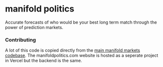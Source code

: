 # manifold politics

Accurate forecasts of who would be your best long term match through the power of prediction markets.

### Contributing

A lot of this code is copied directly from the [main manifold markets codebase][manifold]. The manifoldpolitics.com website is hosted as a seperate project in Vercel but the backend is the same.

[manifold]: ../README.md
